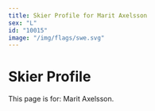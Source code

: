 ```yaml
---
title: Skier Profile for Marit Axelsson
sex: "L"
id: "10015"
image: "/img/flags/swe.svg" 
---
```


# Skier Profile

This page is for: Marit Axelsson.
    